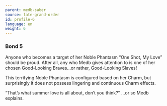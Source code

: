 ```yaml
---
parent: medb-saber
source: fate-grand-order
id: profile-6
language: en
weight: 6
---
```


### Bond 5

Anyone who becomes a target of her Noble Phantasm “One Shot, My Love” should be proud. After all, any who Medb gives attention to is one of her chosen Good-Looking Braves…or rather, Good-Looking Slaves!

This terrifying Noble Phantasm is configured based on her Charm, but surprisingly it does not possess lingering and continuous Charm effects.

“That’s what summer love is all about, don’t you think?”
…or so Medb explains.
